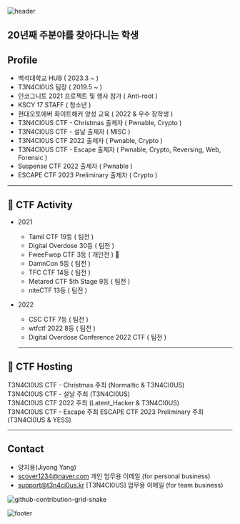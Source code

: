 ![header](https://capsule-render.vercel.app/api?type=waving&&color=gradient&height=100&section=header&fontSize=90)

## 20년째 주분야를 찾아다니는 학생
 
## Profile

* 백석대학교 HUB ( 2023.3 ~ )
* T3N4CI0US 팀장 ( 2019.5 ~ )
* 인코그니토 2021 프로젝트 및 행사 참가 ( Anti-root )
* KSCY 17 STAFF ( 청소년 )
* 현대오토에버 화이트해커 양성 교육 ( 2022 & 우수 장학생 )
* T3N4CI0US CTF - Christmas 출제자 ( Pwnable, Crypto )
* T3N4CI0US CTF - 설날 출제자 ( MISC )
* T3N4CI0US CTF 2022 출제자 ( Pwnable, Crypto )
* T3N4CI0US CTF - Escape 출제자 ( Pwnable, Crypto, Reversing, Web, Forensic )
* Suspense CTF 2022 출제자 ( Pwnable )
* ESCAPE CTF 2023 Preliminary 출제자 ( Crypto )

***

## 🚩 CTF Activity     

+ 2021
    + Tamil CTF 19등 ( 팀전 )
    + Digital Overdose 30등 ( 팀전 )
    + FweeFwop CTF 3등 ( 개인전 ) 🥉
    + DamnCon 5등 ( 팀전 )
    + TFC CTF 14등 ( 팀전 )
    + Metared CTF 5th Stage 9등 ( 팀전 )
    + niteCTF 13등 ( 팀전 )
    
+ 2022
    + CSC CTF 7등 ( 팀전 )
    + wtfctf 2022 8등 ( 팀전 )
    + Digital Overdose Conference 2022 CTF ( 팀전 )
    
  ***
    
 
## 🚩 CTF Hosting   
 T3N4CI0US CTF - Christmas 주최 (Normaltic & T3N4CI0US)     
 T3N4CI0US CTF - 설날 주최 (T3N4CI0US)     
 T3N4CI0US CTF 2022 주최 (Latent_Hacker & T3N4CI0US)     
 T3N4CI0US CTF - Escape 주최
 ESCAPE CTF 2023 Preliminary 주최 (T3N4CI0US & YESS)
 
 ***

## Contact     
 * 양지용(Jiyong Yang)
 * scover1234@naver.com 개인 업무용 이메일 (for personal business)     
 * support@t3n4ci0us.kr [T3N4CI0US] 업무용 이메일 (for team business)

 ![github-contribution-grid-snake](https://user-images.githubusercontent.com/90142173/154796318-e529fdc7-2132-4ce7-8417-06b71cf02506.svg)

![footer](https://capsule-render.vercel.app/api?type=waving&&color=gradient&height=100&section=footer&fontSize=90)
